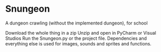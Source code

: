 # Snungeon
A dungeon crawling (without the implemented dungeon), for school

Download the whole thing in a zip
Unzip and open in PyCharm or Visual Studios
Run the Snungeon.py or the project file.
Dependencies and everything else is used for images, sounds and sprites and functions.
